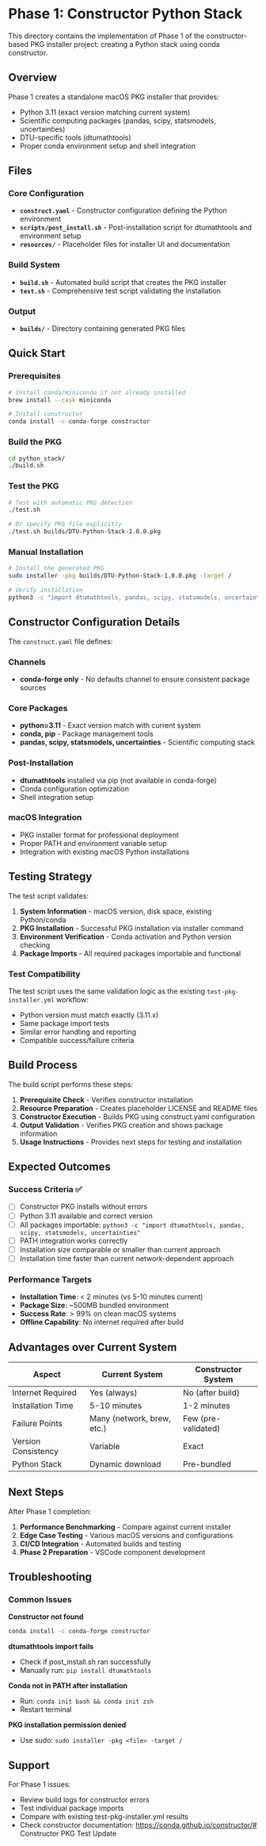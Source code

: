 # Phase 1: Constructor Python Stack

This directory contains the implementation of Phase 1 of the constructor-based PKG installer project: creating a Python stack using conda constructor.

## Overview

Phase 1 creates a standalone macOS PKG installer that provides:
- Python 3.11 (exact version matching current system)
- Scientific computing packages (pandas, scipy, statsmodels, uncertainties)
- DTU-specific tools (dtumathtools)
- Proper conda environment setup and shell integration

## Files

### Core Configuration
- **`construct.yaml`** - Constructor configuration defining the Python environment
- **`scripts/post_install.sh`** - Post-installation script for dtumathtools and environment setup
- **`resources/`** - Placeholder files for installer UI and documentation

### Build System
- **`build.sh`** - Automated build script that creates the PKG installer
- **`test.sh`** - Comprehensive test script validating the installation

### Output
- **`builds/`** - Directory containing generated PKG files

## Quick Start

### Prerequisites
```bash
# Install conda/miniconda if not already installed
brew install --cask miniconda

# Install constructor
conda install -c conda-forge constructor
```

### Build the PKG
```bash
cd python_stack/
./build.sh
```

### Test the PKG
```bash
# Test with automatic PKG detection
./test.sh

# Or specify PKG file explicitly
./test.sh builds/DTU-Python-Stack-1.0.0.pkg
```

### Manual Installation
```bash
# Install the generated PKG
sudo installer -pkg builds/DTU-Python-Stack-1.0.0.pkg -target /

# Verify installation
python3 -c "import dtumathtools, pandas, scipy, statsmodels, uncertainties; print('Success!')"
```

## Constructor Configuration Details

The `construct.yaml` file defines:

### Channels
- **conda-forge only** - No defaults channel to ensure consistent package sources

### Core Packages
- **python=3.11** - Exact version match with current system
- **conda, pip** - Package management tools
- **pandas, scipy, statsmodels, uncertainties** - Scientific computing stack

### Post-Installation
- **dtumathtools** installed via pip (not available in conda-forge)
- Conda configuration optimization
- Shell integration setup

### macOS Integration
- PKG installer format for professional deployment
- Proper PATH and environment variable setup
- Integration with existing macOS Python installations

## Testing Strategy

The test script validates:

1. **System Information** - macOS version, disk space, existing Python/conda
2. **PKG Installation** - Successful PKG installation via installer command
3. **Environment Verification** - Conda activation and Python version checking
4. **Package Imports** - All required packages importable and functional

### Test Compatibility

The test script uses the same validation logic as the existing `test-pkg-installer.yml` workflow:
- Python version must match exactly (3.11.x)
- Same package import tests
- Similar error handling and reporting
- Compatible success/failure criteria

## Build Process

The build script performs these steps:

1. **Prerequisite Check** - Verifies constructor installation
2. **Resource Preparation** - Creates placeholder LICENSE and README files
3. **Constructor Execution** - Builds PKG using construct.yaml configuration
4. **Output Validation** - Verifies PKG creation and shows package information
5. **Usage Instructions** - Provides next steps for testing and installation

## Expected Outcomes

### Success Criteria ✅
- [ ] Constructor PKG installs without errors
- [ ] Python 3.11 available and correct version
- [ ] All packages importable: `python3 -c "import dtumathtools, pandas, scipy, statsmodels, uncertainties"`
- [ ] PATH integration works correctly
- [ ] Installation size comparable or smaller than current approach
- [ ] Installation time faster than current network-dependent approach

### Performance Targets
- **Installation Time**: < 2 minutes (vs 5-10 minutes current)
- **Package Size**: ~500MB bundled environment
- **Success Rate**: > 99% on clean macOS systems
- **Offline Capability**: No internet required after build

## Advantages over Current System

| Aspect | Current System | Constructor System |
|--------|---------------|-------------------|
| Internet Required | Yes (always) | No (after build) |
| Installation Time | 5-10 minutes | 1-2 minutes |
| Failure Points | Many (network, brew, etc.) | Few (pre-validated) |
| Version Consistency | Variable | Exact |
| Python Stack | Dynamic download | Pre-bundled |

## Next Steps

After Phase 1 completion:
1. **Performance Benchmarking** - Compare against current installer
2. **Edge Case Testing** - Various macOS versions and configurations
3. **CI/CD Integration** - Automated builds and testing
4. **Phase 2 Preparation** - VSCode component development

## Troubleshooting

### Common Issues

**Constructor not found**
```bash
conda install -c conda-forge constructor
```

**dtumathtools import fails**
- Check if post_install.sh ran successfully
- Manually run: `pip install dtumathtools`

**Conda not in PATH after installation**
- Run: `conda init bash && conda init zsh`
- Restart terminal

**PKG installation permission denied**
- Use sudo: `sudo installer -pkg <file> -target /`

## Support

For Phase 1 issues:
- Review build logs for constructor errors
- Test individual package imports
- Compare with existing test-pkg-installer.yml results
- Check constructor documentation: https://conda.github.io/constructor/# Constructor PKG Test Update
